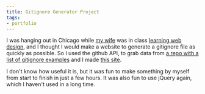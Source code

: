 ```yaml
---
title: Gitignore Generator Project
tags:
- portfolio
---
```


I was hanging out in Chicago while [my wife](https://twitter.com/bec_bec1) was in class [learning web design](http://www.rebeccadianeharris.com/getting-started-with-design/), and I thought I would make a website to generate a gitignore file as quickly as possible. So I used the github API, to grab data from [a repo with a list of gitignore examples](https://github.com/github/gitignore) and I made [this site](http://www.adamwadeharris.com/gitignore-generator/).

I don't know how useful it is, but it was fun to make something by myself from start to finish in just a few hours. It was also fun to use jQuery again, which I haven't used in a long time.

